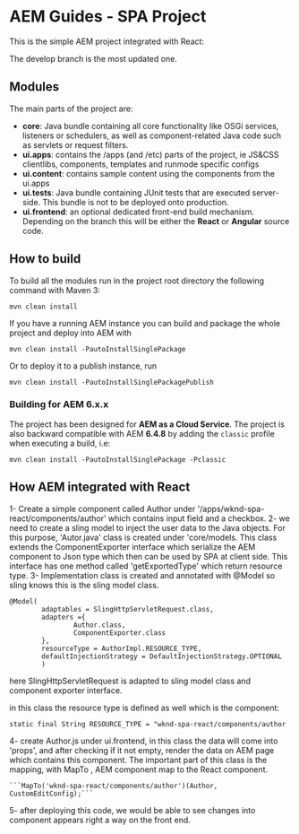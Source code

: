 # AEM Guides - SPA Project

This is the simple AEM project integrated with React:

The develop branch is the most updated one.

## Modules

The main parts of the project are:

* **core**: Java bundle containing all core functionality like OSGi services, listeners or schedulers, as well as component-related Java code such as servlets or request filters.
* **ui.apps**: contains the /apps (and /etc) parts of the project, ie JS&CSS clientlibs, components, templates and runmode specific configs
* **ui.content**: contains sample content using the components from the ui.apps
* **ui.tests**: Java bundle containing JUnit tests that are executed server-side. This bundle is not to be deployed onto production.
* **ui.frontend**: an optional dedicated front-end build mechanism. Depending on the branch this will be either the **React** or **Angular** source code.

## How to build

To build all the modules run in the project root directory the following command with Maven 3:

    mvn clean install

If you have a running AEM instance you can build and package the whole project and deploy into AEM with

    mvn clean install -PautoInstallSinglePackage

Or to deploy it to a publish instance, run

    mvn clean install -PautoInstallSinglePackagePublish

### Building for AEM 6.x.x

The project has been designed for **AEM as a Cloud Service**. The project is also backward compatible with AEM **6.4.8** by adding the `classic` profile when executing a build, i.e:

    mvn clean install -PautoInstallSinglePackage -Pclassic

## How AEM integrated with React

1- Create a simple component called Author under '/apps/wknd-spa-react/components/author' which contains input field and a checkbox.
2- we need to create a sling model to inject the user data to the Java objects. For this purpose, 'Autor.java' class is created under 'core/models.
    This class extends the ComponentExporter interface which serialize the AEM component to Json type which then can be used by SPA at client side. This             interface has one method called 'getExportedType' which return resource type.
3- Implementation class is created and annotated with @Model so sling knows this is the sling model class.
```
@Model(
        adaptables = SlingHttpServletRequest.class,
        adapters ={
                Author.class,
                ComponentExporter.class
        },
        resourceType = AuthorImpl.RESOURCE_TYPE,
        defaultInjectionStrategy = DefaultInjectionStrategy.OPTIONAL
        )
```
here SlingHttpServletRequest is adapted to sling model class and component exporter interface.    

in this class the resource type is defined as well which is the component:
```
static final String RESOURCE_TYPE = "wknd-spa-react/components/author
```

4- create Author.js under ui.frontend,
    in this class the data will come into 'props', and after checking if it not empty, render the data on AEM page which contains this component.
    The important part of this class is the mapping, with MapTo , AEM component map to the React component.
    
    ```MapTo('wknd-spa-react/components/author')(Author, CustomEditConfig);```

5- after deploying this code, we would be able to see changes into component appears right a way on the front end.





    
